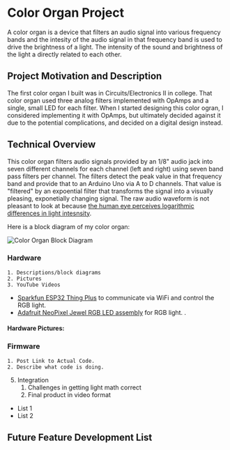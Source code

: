 # Color Organ Project
A color organ is a device that filters an audio signal into various frequency bands and the intesity of the audio signal in that frequency band is used to drive the brightness of a light. The intensity of the sound and brightness of the light a directly related to each other. 

## Project Motivation and Description
The first color organ I built was in Circuits/Electronics II in college. That color organ used three analog filters implemented with OpAmps and a single, small LED for each filter. When I started designing this color ogran, I considered implementing it with OpAmps, but ultimately decided against it due to the potential complications, and decided on a digital design instead. 

## Technical Overview
This color organ filters audio signals provided by an 1/8" audio jack into seven different channels for each channel (left and right) using seven band pass filters per channel. The filters detect the peak value in that frequency band and provide that to an Arduino Uno via A to D channels. That value is "filtered" by an expoential filter that transforms the signal into a visually pleasing, exponetially changing signal. The raw audio waveform is not pleasant to look at because [the human eye perceives logarithmic differences in light intesnsity](https://psychology.stackexchange.com/questions/5408/sensitivity-of-human-eye-to-luminance). 

Here is a block diagram of my color organ:

![Color Organ Block Diagram](https://docs.google.com/drawings/d/1ZVCmihxqaLcft7Ki3ZLr3IQ5SkfsJWImluECM4MgTx0/edit?usp=sharing)

### Hardware
    1. Descriptions/block diagrams
    2. Pictures
    3. YouTube Videos

- [Sparkfun ESP32 Thing Plus](https://www.sparkfun.com/products/15663?gclid=CjwKCAiAp5qsBhAPEiwAP0qeJnRRSU4OE6ZlrzAAaxC8sL1j2-f2hIqKbaGOr5SEi_CV_tvKprVjEhoCCmUQAvD_BwE) to communicate via WiFi and control the RGB light. 
- [Adafruit NeoPixel Jewel RGB LED assembly](https://www.adafruit.com/product/2859?gad_source=1&gclid=CjwKCAiAp5qsBhAPEiwAP0qeJkzRK5o67oNMlqqDC8S1sDyIZCz12_C3Y6A9JUmND2r-IASDWLSKcRoCs48QAvD_BwE) for RGB light.
.

#### Hardware Pictures:


### Firmware
    1. Post Link to Actual Code. 
    2. Describe what code is doing. 

5. Integration
    1. Challenges in getting light math correct
    2. Final product in video format

- List 1
- List 2
  

## Future Feature Development List


